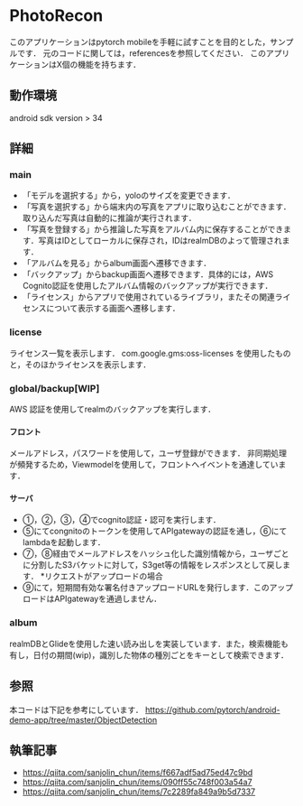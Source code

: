 # PhotoRecon

このアプリケーションはpytorch mobileを手軽に試すことを目的とした，サンプルです．
元のコードに関しては，referencesを参照してください．
このアプリケーションはX個の機能を持ちます．

## 動作環境
android sdk version > 34

## 詳細

### main

- 「モデルを選択する」から，yoloのサイズを変更できます．
- 「写真を選択する」から端末内の写真をアプリに取り込むことができます．取り込んだ写真は自動的に推論が実行されます．
- 「写真を登録する」から推論した写真をアルバム内に保存することができます．写真はIDとしてローカルに保存され，IDはrealmDBのよって管理されます．
- 「アルバムを見る」からalbum画面へ遷移できます．
- 「バックアップ」からbackup画面へ遷移できます．具体的には，AWS Cognito認証を使用したアルバム情報のバックアップが実行できます．
- 「ライセンス」からアプリで使用されているライブラリ，またその関連ライセンスについて表示する画面へ遷移します．
### license
ライセンス一覧を表示します．
 com.google.gms:oss-licenses を使用したものと，そのほかライセンスを表示します．

### global/backup[WIP]
AWS 認証を使用してrealmのバックアップを実行します．
#### フロント
メールアドレス，パスワードを使用して，ユーザ登録ができます．
非同期処理が頻発するため，Viewmodelを使用して，フロントへイベントを通達しています．
#### サーバ
- ①，②，③，④でcognito認証・認可を実行します．
- ⑤にてcongnitoのトークンを使用してAPIgatewayの認証を通し，⑥にてlambdaを起動します．
- ⑦，⑧経由でメールアドレスをハッシュ化した識別情報から，ユーザごとに分割したS3バケットに対して，S3get等の情報をレスポンスとして戻します．
 *リクエストがアップロードの場合
- ⑨にて，短期間有効な署名付きアップロードURLを発行します．このアップロードはAPIgatewayを通過しません．

### album
realmDBとGlideを使用した速い読み出しを実装しています．また，検索機能も有し，日付の期間(wip)，識別した物体の種別ごとをキーとして検索できます．

## 参照
本コードは下記を参考にしています．
https://github.com/pytorch/android-demo-app/tree/master/ObjectDetection

## 執筆記事
- https://qiita.com/sanjolin_chun/items/f667adf5ad75ed47c9bd
- https://qiita.com/sanjolin_chun/items/090ff55c748f003a54a7
- https://qiita.com/sanjolin_chun/items/7c2289fa849a9b5d7337

